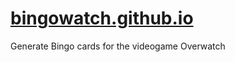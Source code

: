 # [bingowatch.github.io](http://bingowatch.github.io)
Generate Bingo cards for the videogame Overwatch
